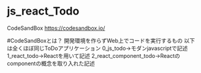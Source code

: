 # js_react_Todo

CodeSandBox
https://codesandbox.io/

#CodeSandBoxとは？
開発環境を作らずWeb上でコードを実行するもの
以下は全くほぼ同じToDoアプリケーション
0_js_todo→モダンjavascriptで記述
1_react_todo→Reactを用いて記述
2_react_component_todo→Reactのcomponentの概念を取り入れた記述